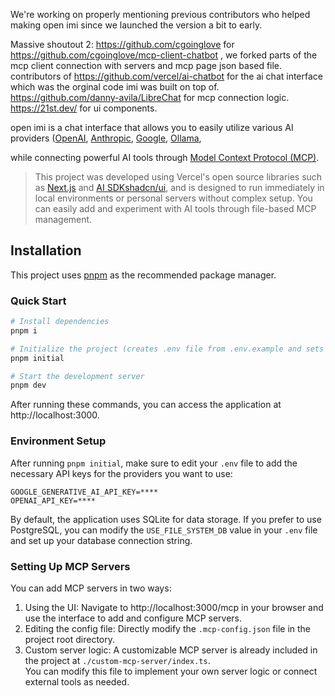 We're working on properly mentioning previous contributors who helped making open imi since we launched the version a bit to early.

Massive shoutout 2:
https://github.com/cgoinglove for https://github.com/cgoinglove/mcp-client-chatbot , we forked parts of the mcp client connection with servers and mcp page json based file. 
contributors of https://github.com/vercel/ai-chatbot for the ai chat interface which was the orginal code imi was built on top of. 
https://github.com/danny-avila/LibreChat for mcp connection logic.
https://21st.dev/ for ui components. 


open imi is a chat interface that allows you to easily utilize various AI providers 
([OpenAI](https://openai.com/), 
[Anthropic](https://www.anthropic.com/),
[Google](https://ai.google.dev/), 
[Ollama](https://ollama.com/),


while connecting powerful AI tools through [Model Context Protocol (MCP)](https://modelcontextprotocol.io/introduction).

> This project was developed using Vercel's open source libraries such as [Next.js](https://nextjs.org/) and [AI SDK](https://sdk.vercel.ai/)[shadcn/ui](https://ui.shadcn.com/), and is designed to run immediately in local environments or personal servers without complex setup. You can easily add and experiment with AI tools through file-based MCP management.


## Installation

This project uses [pnpm](https://pnpm.io/) as the recommended package manager.

### Quick Start

```bash
# Install dependencies
pnpm i

# Initialize the project (creates .env file from .env.example and sets up the database)
pnpm initial

# Start the development server
pnpm dev
```

After running these commands, you can access the application at http://localhost:3000.

### Environment Setup

After running `pnpm initial`, make sure to edit your `.env` file to add the necessary API keys for the providers you want to use:

```
GOOGLE_GENERATIVE_AI_API_KEY=****
OPENAI_API_KEY=****
```

By default, the application uses SQLite for data storage. If you prefer to use PostgreSQL, you can modify the `USE_FILE_SYSTEM_DB` value in your `.env` file and set up your database connection string.

### Setting Up MCP Servers

You can add MCP servers in two ways:

1.  Using the UI: Navigate to http://localhost:3000/mcp in your browser and use the interface to add and configure MCP servers.
2.  Editing the config file: Directly modify the `.mcp-config.json` file in the project root directory.
3.  Custom server logic: A customizable MCP server is already included in the project at `./custom-mcp-server/index.ts`.  
    You can modify this file to implement your own server logic or connect external tools as needed.


